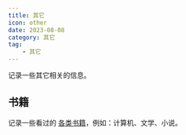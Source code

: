 ```yaml
---
title: 其它
icon: other
date: 2023-08-08
category: 其它
tag:
    - 其它
---
```


记录一些其它相关的信息。

<!-- more -->

## 书籍

记录一些看过的 [各类书籍](./books.md)，例如：计算机、文学、小说。
